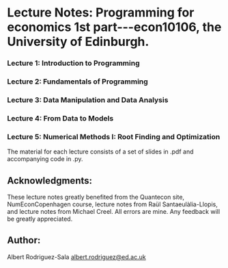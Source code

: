 # Lecture Notes: Programming for economics 1st part---econ10106, the University of Edinburgh.
 ### Lecture 1: Introduction to Programming
 ### Lecture 2: Fundamentals of Programming
 ### Lecture 3: Data Manipulation and Data Analysis
 ### Lecture 4: From Data to Models
 ### Lecture 5: Numerical Methods I: Root Finding and Optimization
 
 The material for each lecture consists of a set of slides in .pdf and accompanying code in .py.
 
 ## Acknowledgments:
These lecture notes greatly benefited from the Quantecon site, NumEconCopenhagen course, lecture notes from Raül Santaeulàlia-Llopis, and lecture notes from Michael Creel. All errors are mine. Any feedback will be greatly appreciated.

## Author:
Albert Rodriguez-Sala
albert.rodriguez@ed.ac.uk






